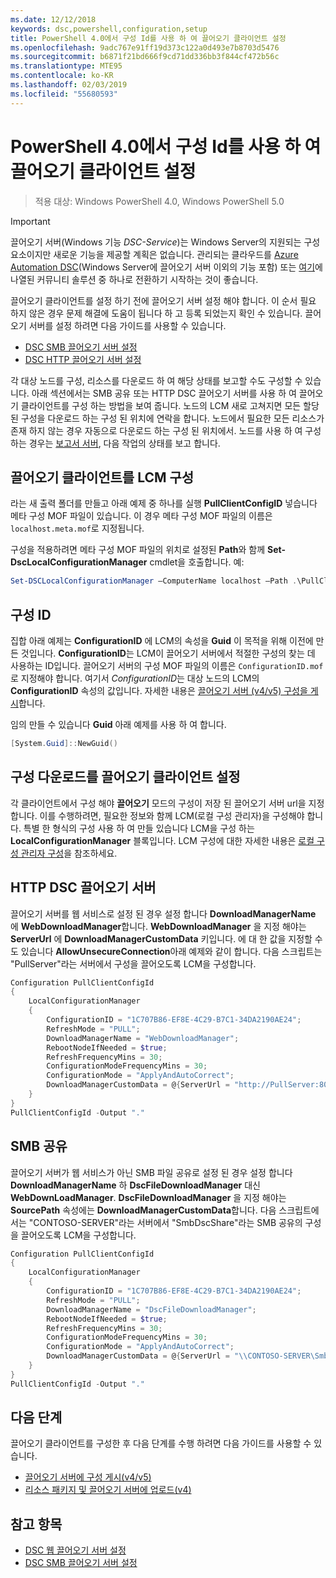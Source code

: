 ```yaml
---
ms.date: 12/12/2018
keywords: dsc,powershell,configuration,setup
title: PowerShell 4.0에서 구성 Id를 사용 하 여 끌어오기 클라이언트 설정
ms.openlocfilehash: 9adc767e91ff19d373c122a0d493e7b8703d5476
ms.sourcegitcommit: b6871f21bd666f9cd71dd336bb3f844cf472b56c
ms.translationtype: MTE95
ms.contentlocale: ko-KR
ms.lasthandoff: 02/03/2019
ms.locfileid: "55680593"
---
```

# <a name="set-up-a-pull-client-using-configuration-ids-in-powershell-40"></a>PowerShell 4.0에서 구성 Id를 사용 하 여 끌어오기 클라이언트 설정

>적용 대상: Windows PowerShell 4.0, Windows PowerShell 5.0

> [!IMPORTANT]
> 끌어오기 서버(Windows 기능 *DSC-Service*)는 Windows Server의 지원되는 구성 요소이지만 새로운 기능을 제공할 계획은 없습니다. 관리되는 클라우드를 [Azure Automation DSC](/azure/automation/automation-dsc-getting-started)(Windows Server에 끌어오기 서버 이외의 기능 포함) 또는 [여기](pullserver.md#community-solutions-for-pull-service)에 나열된 커뮤니티 솔루션 중 하나로 전환하기 시작하는 것이 좋습니다.

끌어오기 클라이언트를 설정 하기 전에 끌어오기 서버 설정 해야 합니다. 이 순서 필요 하지 않은 경우 문제 해결에 도움이 됩니다 하 고 등록 되었는지 확인 수 있습니다. 끌어오기 서버를 설정 하려면 다음 가이드를 사용할 수 있습니다.

- [DSC SMB 끌어오기 서버 설정](pullServerSmb.md)
- [DSC HTTP 끌어오기 서버 설정](pullServer.md)

각 대상 노드를 구성, 리소스를 다운로드 하 여 해당 상태를 보고할 수도 구성할 수 있습니다. 아래 섹션에서는 SMB 공유 또는 HTTP DSC 끌어오기 서버를 사용 하 여 끌어오기 클라이언트를 구성 하는 방법을 보여 줍니다. 노드의 LCM 새로 고쳐지면 모든 할당 된 구성을 다운로드 하는 구성 된 위치에 연락을 합니다. 노드에서 필요한 모든 리소스가 존재 하지 않는 경우 자동으로 다운로드 하는 구성 된 위치에서. 노드를 사용 하 여 구성 하는 경우는 [보고서 서버](reportServer.md), 다음 작업의 상태를 보고 합니다.

## <a name="configure-the-pull-client-lcm"></a>끌어오기 클라이언트를 LCM 구성

라는 새 출력 폴더를 만들고 아래 예제 중 하나를 실행 **PullClientConfigID** 넣습니다 메타 구성 MOF 파일이 있습니다. 이 경우 메타 구성 MOF 파일의 이름은 `localhost.meta.mof`로 지정됩니다.

구성을 적용하려면 메타 구성 MOF 파일의 위치로 설정된 **Path**와 함께 **Set-DscLocalConfigurationManager** cmdlet을 호출합니다. 예:

```powershell
Set-DSCLocalConfigurationManager –ComputerName localhost –Path .\PullClientConfigId –Verbose.
```

## <a name="configuration-id"></a>구성 ID

집합 아래 예제는 **ConfigurationID** 에 LCM의 속성을 **Guid** 이 목적을 위해 이전에 만든 것입니다. **ConfigurationID**는 LCM이 끌어오기 서버에서 적절한 구성의 찾는 데 사용하는 ID입니다. 끌어오기 서버의 구성 MOF 파일의 이름은 `ConfigurationID.mof`로 지정해야 합니다. 여기서 *ConfigurationID*는 대상 노드의 LCM의 **ConfigurationID** 속성의 값입니다. 자세한 내용은 [끌어오기 서버 (v4/v5) 구성을 게시](publishConfigs.md)합니다.

임의 만들 수 있습니다 **Guid** 아래 예제를 사용 하 여 합니다.

```powershell
[System.Guid]::NewGuid()
```

## <a name="set-up-a-pull-client-to-download-configurations"></a>구성 다운로드를 끌어오기 클라이언트 설정

각 클라이언트에서 구성 해야 **끌어오기** 모드의 구성이 저장 된 끌어오기 서버 url을 지정 합니다. 이를 수행하려면, 필요한 정보와 함께 LCM(로컬 구성 관리자)을 구성해야 합니다. 특별 한 형식의 구성 사용 하 여 만들 있습니다 LCM을 구성 하는 **LocalConfigurationManager** 블록입니다. LCM 구성에 대한 자세한 내용은 [로컬 구성 관리자 구성](../managing-nodes/metaConfig4.md)을 참조하세요.

## <a name="http-dsc-pull-server"></a>HTTP DSC 끌어오기 서버

끌어오기 서버를 웹 서비스로 설정 된 경우 설정 합니다 **DownloadManagerName** 에 **WebDownloadManager**합니다. **WebDownloadManager** 을 지정 해야는 **ServerUrl** 에 **DownloadManagerCustomData** 키입니다. 에 대 한 값을 지정할 수도 있습니다 **AllowUnsecureConnection**아래 예제와 같이 합니다. 다음 스크립트는 "PullServer"라는 서버에서 구성을 끌어오도록 LCM을 구성합니다.

```powershell
Configuration PullClientConfigId
{
    LocalConfigurationManager
    {
        ConfigurationID = "1C707B86-EF8E-4C29-B7C1-34DA2190AE24";
        RefreshMode = "PULL";
        DownloadManagerName = "WebDownloadManager";
        RebootNodeIfNeeded = $true;
        RefreshFrequencyMins = 30;
        ConfigurationModeFrequencyMins = 30;
        ConfigurationMode = "ApplyAndAutoCorrect";
        DownloadManagerCustomData = @{ServerUrl = "http://PullServer:8080/PSDSCPullServer/PSDSCPullServer.svc"; AllowUnsecureConnection = “TRUE”}
    }
}
PullClientConfigId -Output "."
```

## <a name="smb-share"></a>SMB 공유

끌어오기 서버가 웹 서비스가 아닌 SMB 파일 공유로 설정 된 경우 설정 합니다 **DownloadManagerName** 하 **DscFileDownloadManager** 대신 **WebDownLoadManager**. **DscFileDownloadManager** 을 지정 해야는 **SourcePath** 속성에는 **DownloadManagerCustomData**합니다. 다음 스크립트에서는 "CONTOSO-SERVER"라는 서버에서 "SmbDscShare"라는 SMB 공유의 구성을 끌어오도록 LCM을 구성합니다.

```powershell
Configuration PullClientConfigId
{
    LocalConfigurationManager
    {
        ConfigurationID = "1C707B86-EF8E-4C29-B7C1-34DA2190AE24";
        RefreshMode = "PULL";
        DownloadManagerName = "DscFileDownloadManager";
        RebootNodeIfNeeded = $true;
        RefreshFrequencyMins = 30;
        ConfigurationModeFrequencyMins = 30;
        ConfigurationMode = "ApplyAndAutoCorrect";
        DownloadManagerCustomData = @{ServerUrl = "\\CONTOSO-SERVER\SmbDscShare"}
    }
}
PullClientConfigId -Output "."
```

## <a name="next-steps"></a>다음 단계

끌어오기 클라이언트를 구성한 후 다음 단계를 수행 하려면 다음 가이드를 사용할 수 있습니다.

- [끌어오기 서버에 구성 게시(v4/v5)](publishConfigs.md)
- [리소스 패키지 및 끌어오기 서버에 업로드(v4)](package-upload-resources.md)

## <a name="see-also"></a>참고 항목

- [DSC 웹 끌어오기 서버 설정](pullServer.md)
- [DSC SMB 끌어오기 서버 설정](pullServerSMB.md)
